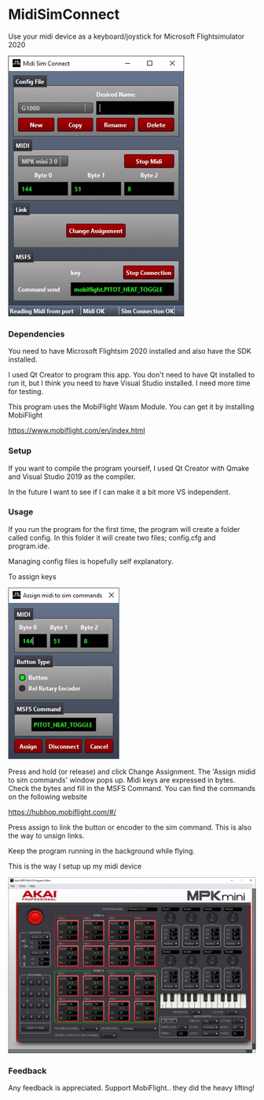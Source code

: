 # MidiSimConnect
Use your midi device as a keyboard/joystick for Microsoft Flightsimulator 2020

![MidiSimConnect](https://github.com/Ariebaba/MidiSimConnect/blob/main/Github/MidiSimConnect.jpg)

### Dependencies ###

You need to have Microsoft Flightsim 2020 installed and also have the SDK installed.

I used Qt Creator to program this app. You don't need to have Qt installed to run it, but I think you need to have Visual Studio installed. I need more time for testing.

This program uses the MobiFlight Wasm Module. You can get it by installing MobiFlight

https://www.mobiflight.com/en/index.html

### Setup ###

If you want to compile the program yourself, I used Qt Creator with Qmake and Visual Studio 2019 as the compiler.

In the future I want to see if I can make it a bit more VS independent.

### Usage ###

If you run the program for the first time, the program will create a folder called config. In this folder it will create two files; config.cfg and program.ide.

Managing config files is hopefully self explanatory. 

To assign keys

![Assign](https://github.com/Ariebaba/MidiSimConnect/blob/main/Github/AssignMidiToSimCommands.jpg)

Press and hold (or release) and click Change Assignment. The 'Assign midid to sim commands' window pops up. Midi keys are expressed in bytes. Check the bytes and fill in the MSFS Command. You can find the commands on the following website

https://hubhop.mobiflight.com/#/

Press assign to link the button or encoder to the sim command. This is also the way to unsign links.

Keep the program running in the background while flying.

This is the way I setup up my midi device

![MidiDevice](https://github.com/Ariebaba/MidiSimConnect/blob/main/Github/AkaiMPKMiniIIIProgramEditor.jpg)

### Feedback ###

Any feedback is appreciated. Support MobiFlight.. they did the heavy lifting!
